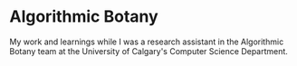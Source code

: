 # Algorithmic Botany

My work and learnings while I was a research assistant in the Algorithmic Botany team at the University of Calgary's Computer Science Department.
